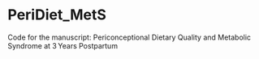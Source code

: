 # PeriDiet_MetS

Code for the manuscript: Periconceptional Dietary Quality and Metabolic Syndrome at 3 Years Postpartum


